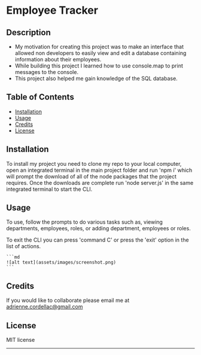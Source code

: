 # Employee Tracker

## Description

- My motivation for creating this project was to make an interface that allowed non developers to easily view and edit a database containing information about their employees.
- While building this project I learned how to use console.map to print messages to the console.
- This project also helped me gain knowledge of the SQL database.

## Table of Contents 

- [Installation](#installation)
- [Usage](#usage)
- [Credits](#credits)
- [License](#license)

## Installation

To install my project you need to clone my repo to your local computer, open an integrated terminal in the main project folder and run 'npm i' 
which will prompt the download of all of the node packages that the project requires. Once the downloads are complete run 'node server.js' in 
the same integrated terminal to start the CLI. 


## Usage

To use, follow the prompts to do various tasks such as, viewing departments, employees, roles, or adding department, employees or roles.

To exit the CLI you can press 'command C' or press the 'exit' option in the list of actions.

    ```md
    ![alt text](assets/images/screenshot.png)
    ```

## Credits

If you would like to collaborate please email me at adrienne.cordellac@gmail.com

## License

MIT license

---

